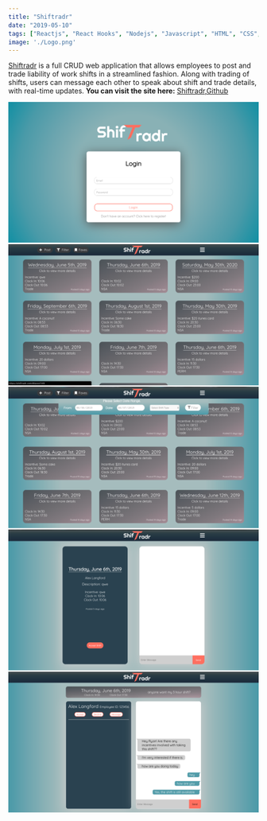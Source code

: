 ```yaml
---
title: "Shiftradr"
date: "2019-05-10"
tags: ["Reactjs", "React Hooks", "Nodejs", "Javascript", "HTML", "CSS", "Nodemailer", "Sockets"]
image: './Logo.png'
---
```


[Shiftradr] is a full CRUD web application that allows employees to post and trade liability of work shifts in a streamlined fashion. Along with trading of shifts, users can message each other to speak about shift and trade details, with real-time updates.
 **You can visit the site here:** [Shiftradr],[Github]



![](./ST1.png "Landing Page")
![](./ST2.png "Feed")
![](./ST3.png "Filter")
![](./ST4.png "Chat")
![](./ST5.png "Chat2")

<!-- reference links --->
[Shiftradr]: <https://shiftradr.com/#/>
[Github]: <https://github.com/shiftradr>
